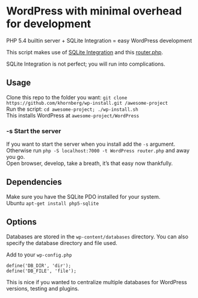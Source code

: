 # WordPress with minimal overhead for development

PHP 5.4 builtin server + SQLite Integration = easy WordPress development

This script makes use of [SQLite Integration](http://wordpress.org/plugins/sqlite-integration) and this
[router.php](https://gist.github.com/3801087).  

SQLite Integration is not perfect; you will run into complications.

## Usage
Clone this repo to the folder you want: `git clone https://github.com/khornberg/wp-install.git /awesome-project`  
Run the script: `cd awesome-project; ./wp-install.sh`  
This installs WordPress at `awesome-project/WordPress`  

### -s Start the server
If you want to start the server when you install add the `-s` argument.  
Otherwise run `php -S localhost:7000 -t WordPress router.php` and away you go.  
Open browser, develop, take a breath, it’s that easy now thankfully.  

## Dependencies
Make sure you have the SQLite PDO installed for your system.  
Ubuntu `apt-get install php5-sqlite`  

## Options
Databases are stored in the `wp-content/databases` directory.
You can also specify the database directory and file used.

Add to your `wp-config.php`
```
define('DB_DIR', 'dir');
define('DB_FILE', 'file');
```

This is nice if you wanted to centralize multiple databases for WordPress versions, testing and plugins.
